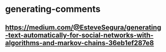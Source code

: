 # generating-comments
https://medium.com/@EsteveSegura/generating-text-automatically-for-social-networks-with-algorithms-and-markov-chains-36eb1ef287e8
-
